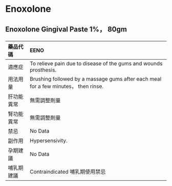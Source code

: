 # Enoxolone

## Enoxolone Gingival Paste 1%， 80gm

##### 

| 藥品代碼   | EENO                                                                                |
|:-----------|:------------------------------------------------------------------------------------|
| 適應症     | To relieve pain due to disease of the gums and wounds prosthesis.                   |
| 用法用量   | Brushing followed by a massage gums after each meal for a few minutes， then rinse. |
| 肝功能異常 | 無需調整劑量                                                                        |
| 腎功能異常 | 無需調整劑量                                                                        |
| 禁忌       | No Data                                                                             |
| 副作用     | Hypersensivity.                                                                     |
| 孕期建議   | No Data                                                                             |
| 哺乳期建議 | Contraindicated 哺乳期使用禁忌                                                      |

